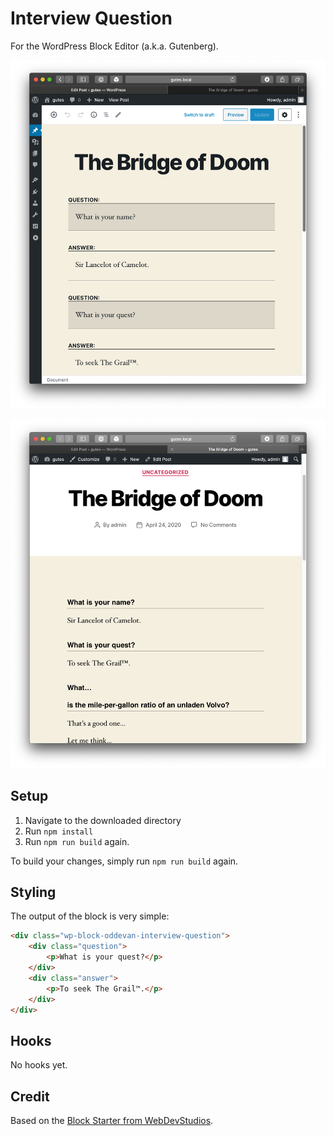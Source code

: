 # Interview Question

For the WordPress Block Editor (a.k.a. Gutenberg).

![Screenshot of block editor](screenshot-back.png)

![Screenshot of website](screenshot-front.png)

## Setup

1. Navigate to the downloaded directory
2. Run `npm install`
3. Run `npm run build` again.

To build your changes, simply run `npm run build` again.

## Styling

The output of the block is very simple:

```html
<div class="wp-block-oddevan-interview-question">
	<div class="question">
		<p>What is your quest?</p>
	</div>
	<div class="answer">
		<p>To seek The Grail™.</p>
	</div>
</div>
```

## Hooks

No hooks yet.

## Credit

Based on the [Block Starter from WebDevStudios](https://github.com/WebDevStudios/create-block).
